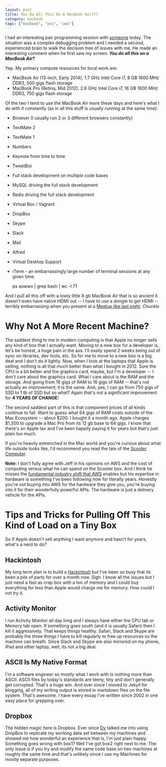 ```yaml
---
layout: post
title: You Do All This On A MacBook Air???
category: macbook
tags: ["macbook", "osx", "aws"]
---
```

I had an interesting pair programming session with [someone](http://nickjanetakis.com/blog/) today.  The situation was a complex debugging problem and I needed a second, experienced brain to walk the decision tree of issues with me.  He made an interesting comment when he first saw my screen:  ***You do all this on a MacBook Air?***

Yep.  My primary compute resources for local work are: 

* MacBook Air (13-inch, Early 2014), 1.7 GHz Intel Core i7, 8 GB 1600 MHz DDR3, 500 gigs flash storage
* MacBook Pro (Retina, Mid 2012), 2.6 GHz Intel Core i7, 16 GB 1600 MHz DDR3, 750 gigs flash storage

Of the two I tend to use the MacBook Air more these days and here's what I do with it constantly (as in all this stuff is usually running at the same time):

* Browser (I usually run 2 or 3 different browsers constantly)
* TextMate 2
* TextMate 1
* Numbers
* Keynote from time to time
* TweetBot 
* Full stack development on multiple code bases
* MySQL driving the full stack development
* Redis driving the full stack development
* Virtual Box / Vagrant
* DropBox 
* Skype
* Slack
* Mail
* Alfred
* Virtual Desktop Support
* iTerm - an embarrassingly large number of terminal sessions at any given time:

    ps auwwx | grep bash | wc -l
    71

And I pull all this off with a lowly little 8 gb MacBook Air that is so ancient it doesn't even have native HDMI out -- I have to use a dongle to get HDMI -- terribly embarrassing when you present at a [Meetup like last night](https://fuzzygroup.github.io/blog/ansible/2016/10/04/ansible-basics-presentation-at-indy-elixir-meetup.html). *Chuckle*

# Why Not A More Recent Machine?

The saddest thing to me in modern computing is that Apple no longer sells any kind of box that I actually want.  Moving to a new box for a developer is, let's be honest, a huge pain in the ass.  I'll easily spend 2 weeks being out of sync on libraries, dev tools, etc.  So for me to move to a new box is a big deal and I don't do it lightly.  Now, when I look at the laptops that Apple is selling, nothing is all that much better than what I bought in 2012.  Sure the CPU is a bit better and the graphics card, maybe, but I'm a developer -- I don't care about the graphics card.  What I care about is the RAM and the storage.  And going from 16 gigs of RAM to 16 gigs of RAM -- that's not actually an improvement; it is the same.  And, yes, I can go from 750 gigs of SSD to 1 tb of SSD but so what?  Again that's not a significant improvement for **4 YEARS OF CHANGE**!

The second saddest part of this is that component prices of all kinds continue to fall.  Want to guess what 64 gigs of RAM costs outside of the Mac Ecosystem -- about $200.  I bought it a month ago.  Apple charges $1,300 to upgrade a Mac Pro from its 12 gb base to 64 gigs.  I know that there's an Apple tax and I've been happily paying it for years but that's just plain too much.  

If you're heavily entrenched in the Mac world and you're curious about what life outside looks like, I'd recommend you read the tale of the [Scooter Computer](https://blog.codinghorror.com/the-scooter-computer/).

**Note:** I don't fully agree with Jeff in his opinions on AWS and the cost of computing versus what he can spend on the Scooter box.  And I think he misses the [fundamental industry shift that AWS](https://fuzzygroup.github.io/blog/aws/2016/09/06/aws-i-was-wrong-dead-wrong.html) enables but his expertise in hardware is something I've been following now for literally years.  Honestly you're not buying into AWS for the hardware they give you, you're buying into it for their wonderfully powerful APIs.  The hardware is just a delivery vehicle for the APIs.

# Tips and Tricks for Pulling Off This Kind of Load on a Tiny Box

So if Apple doesn't sell anything I want anymore and hasn't for years, what's a nerd to do?

## Hackintosh

My long term plan is to build a [Hackintosh](https://medium.com/swlh/building-my-1-200-hackintosh-49a1a186241e#.w6qefd78d) but I've been so busy that its been a pile of parts for over a month now.  Sigh.  I know all the issues but I just need a fast as crap box with a ton of memory and I could buy everything for less than Apple would charge me for memory.  How could I not try it.

## Activity Monitor

I run Activity Monitor all day long and I always have either the CPU tab or Memory tab open.  If something goes south (and it is usually Safari) then I kill it aggressively.  That keeps things healthy.  Safari, Slack and Skype are probably the three things I have to kill regularly to free up resources so the machine can breath.  Since Slack and Skype are also mirrored on my phone, iPad and other laptop, well, its not a big deal.

## ASCII Is My Native Format

I'm a software engineer so mostly what I work with is nothing more than ASCII.  ASCII files by today's standards are teeny, tiny and don't generally get corrupted.  That's a huge win.  And ever since I moved to Jekyll for blogging, all of my writing output is stored in markdown files on the file system.  That's awesome.  I have every essay I've written since 2002 in one easy place for grepping over.

## Dropbox

The hidden magic here is Dropbox.  Ever since [Dv](http://dasari.me) talked me into using DropBox to replicate my working data set between my machines and showed me how wonderful an experience that is, I'm just plain happy.  Something goes wrong with box1?  Well I've got box2 right next to me.  The only issue is if you try and modify the same code base on two machines at roughly the same time and that's unlikely since I use my Machines for mostly separate purposes.
